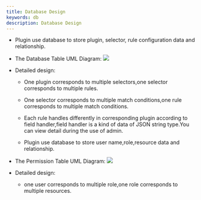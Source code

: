 ```yaml
---
title: Database Design
keywords: db
description: Database Design
---
```


* Plugin use database to store plugin, selector, rule configuration data and relationship.

* The Database Table UML Diagram:
![](/img/soul/db/soul-db.png)

* Detailed design:

  * One plugin corresponds to multiple selectors,one selector corresponds to multiple rules.
  
  * One selector corresponds to multiple match conditions,one rule corresponds to multiple match conditions.
  
  * Each rule handles differently in corresponding plugin according to field handler,field handler is a kind of data of JSON string type.You can view detail during the use of admin.
  
  * Plugin use database to store user name,role,resource data and relationship. 

* The Permission Table UML Diagram:
![](/img/soul/db/soul-permission-db.png)

* Detailed design:
  - one user corresponds to multiple role,one role corresponds to multiple resources.
